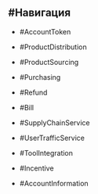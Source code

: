 ## #Навигация

- #AccountToken
    
- #ProductDistribution
    
- #ProductSourcing
    
- #Purchasing
    
- #Refund
    
- #Bill
    
- #SupplyChainService
    
- #UserTrafficService
    
- #ToolIntegration
    
- #Incentive
    
- #AccountInformation